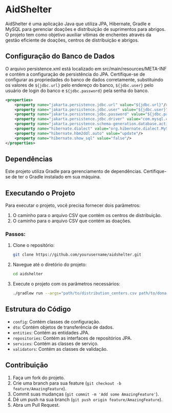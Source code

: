 # AidShelter

AidShelter é uma aplicação Java que utiliza JPA, Hibernate, Gradle e MySQL para gerenciar doações e distribuição de suprimentos para abrigos. O projeto tem como objetivo auxiliar vítimas de enchentes através da gestão eficiente de doações, centros de distribuição e abrigos.

## Configuração do Banco de Dados
O arquivo persistence.xml está localizado em src/main/resources/META-INF e contém a configuração de persistência do JPA. Certifique-se de configurar as propriedades do banco de dados corretamente, substituindo os valores de `${jdbc.url}` pelo endereço do banco, `${jdbc.user}` pelo usuário de login do banco e `${jdbc.password}` pela senha do banco.

```xml
<properties>
    <property name="jakarta.persistence.jdbc.url" value="${jdbc.url}"/>
    <property name="jakarta.persistence.jdbc.user" value="${jdbc.user}"/>
    <property name="jakarta.persistence.jdbc.password" value="${jdbc.password}"/>
    <property name="jakarta.persistence.jdbc.driver" value="com.mysql.cj.jdbc.Driver"/>
    <property name="jakarta.persistence.schema-generation.database.action" value="update"/>
    <property name="hibernate.dialect" value="org.hibernate.dialect.MySQLDialect"/>
    <property name="hibernate.hbm2ddl.auto" value="update"/>
    <property name="hibernate.show_sql" value="false"/>
</properties>
```

## Dependências

Este projeto utiliza Gradle para gerenciamento de dependências. Certifique-se de ter o Gradle instalado em sua máquina.

## Executando o Projeto

Para executar o projeto, você precisa fornecer dois parâmetros:

1. O caminho para o arquivo CSV que contém os centros de distribuição.
2. O caminho para o arquivo CSV que contém as doações.

### Passos:

1. Clone o repositório:

    ```sh
    git clone https://github.com/yourusername/aidshelter.git
    ```

2. Navegue até o diretório do projeto:

    ```sh
    cd aidshelter
    ```

3. Execute o projeto com os parâmetros necessários:

    ```sh
    ./gradlew run --args="path/to/distribution_centers.csv path/to/donations.csv"
    ```

## Estrutura do Código

- `config`: Contém classes de configuração.
- `dto`: Contém objetos de transferência de dados.
- `entities`: Contém as entidades JPA.
- `repositories`: Contém as interfaces de repositórios JPA.
- `services`: Contém as classes de serviço.
- `validators`: Contém as classes de validação.

## Contribuição

1. Faça um fork do projeto.
2. Crie uma branch para sua feature (`git checkout -b feature/AmazingFeature`).
3. Commit suas mudanças (`git commit -m 'Add some AmazingFeature'`).
4. Dê um push na sua branch (`git push origin feature/AmazingFeature`).
5. Abra um Pull Request.


